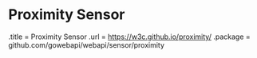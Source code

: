 # Proximity Sensor

.title = Proximity Sensor
.url = <https://w3c.github.io/proximity/>
.package = github.com/gowebapi/webapi/sensor/proximity
